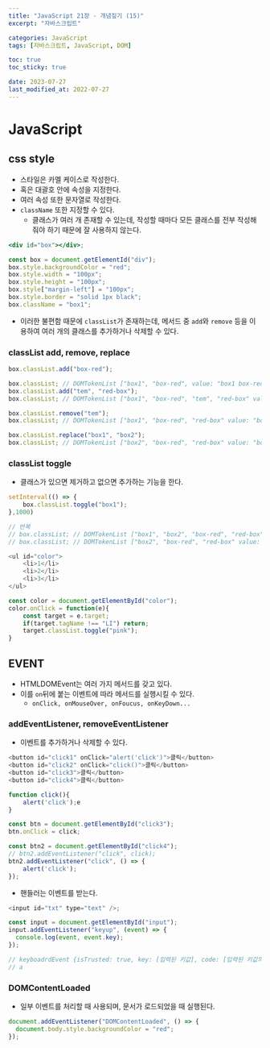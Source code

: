 ```yaml
---
title: "JavaScript 21장 - 개념짚기 (15)"
excerpt: "자바스크립트"

categories: JavaScript
tags: [자바스크립트, JavaScript, DOM]

toc: true
toc_sticky: true

date: 2023-07-27
last_modified_at: 2022-07-27
---
```


# JavaScript

## css style

- 스타일은 카멜 케이스로 작성한다.
- 혹은 대괄호 안에 속성을 지정한다.
- 여러 속성 또한 문자열로 작성한다.
- `className` 또한 지정할 수 있다.
  - 클래스가 여러 개 존재할 수 있는데, 작성할 때마다 모든 클래스를 전부 작성해줘야 하기 때문에 잘 사용하지 않는다.

```jsx
<div id="box"></div>;

const box = document.getElementId("div");
box.style.backgroundColor = "red";
box.style.width = "100px";
box.style.height = "100px";
box.style["margin-left"] = "100px";
box.style.border = "solid 1px black";
box.className = "box1";
```

- 이러한 불편함 때문에 `classList`가 존재하는데, 메서드 중 `add`와 `remove` 등을 이용하여 여러 개의 클래스를 추가하거나 삭제할 수 있다.

### classList add, remove, replace

```js
box.classList.add("box-red");

box.classList; // DOMTokenList ["box1", "box-red", value: "box1 box-red"]
box.classList.add("tem", "red-box");
box.classList; // DOMTokenList ["box1", "box-red", "tem", "red-box" value: "box1 box-red tem red-box"]

box.classList.remove("tem");
box.classList; // DOMTokenList ["box1", "box-red", "red-box" value: "box1 box-red red-box"]

box.classList.replace("box1", "box2");
box.classList; // DOMTokenList ["box2", "box-red", "red-box" value: "box2 box-red red-box"]
```

### classList toggle

- 클래스가 있으면 제거하고 없으면 추가하는 기능을 한다.

```js
setInterval(() => {
    box.classList.toggle("box1");
},1000)

// 반복
// box.classList; // DOMTokenList ["box1", "box2", "box-red", "red-box" value: "box1 box2 box-red red-box"]
// box.classList; // DOMTokenList ["box2", "box-red", "red-box" value: "box2 box-red red-box"]

<ul id="color">
    <li>1</li>
    <li>2</li>
    <li>3</li>
</ul>

const color = document.getElementById("color");
color.onClick = function(e){
    const target = e.target;
    if(target.tagName !== "LI") return;
    target.classList.toggle("pink");
}
```

## EVENT

- HTMLDOMEvent는 여러 가지 메서드를 갖고 있다.
- 이를 `on`뒤에 붙는 이벤트에 따라 메서드를 실행시킬 수 있다.
  - `onClick, onMouseOver, onFoucus, onKeyDown...`

### addEventListener, removeEventListener

- 이벤트를 추가하거나 삭제할 수 있다.

```js
<button id="click1" onClick="alert('click')">클릭</button>
<button id="click2" onClick="click()">클릭</button>
<button id="click3">클릭</button>
<button id="click4">클릭</button>

function click(){
    alert('click');e
}

const btn = document.getElementById("click3");
btn.onClick = click;

const btn2 = document.getElementById("click4");
// btn2.addEventListener("click", click);
btn2.addEventListener("click", () => {
    alert('click');
});
```

- 핸들러는 이벤트를 받는다.

```js
<input id="txt" type="text" />;

const input = document.getElementById("input");
input.addEventListener("keyup", (event) => {
  console.log(event, event.key);
});

// keyboadrdEvent {isTrusted: true, key: [입력된 키값], code: [입력된 키값의 코드, keyA, keyB 등]...}
// a
```

### DOMContentLoaded

- 일부 이벤트를 처리할 때 사용되며, 문서가 로드되었을 때 실행된다.

```js
document.addEventListener("DOMContentLoaded", () => {
  document.body.style.backgroundColor = "red";
});
```
